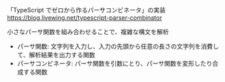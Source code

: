 「TypeScript でゼロから作るパーサコンビネータ」の実装
https://blog.livewing.net/typescript-parser-combinator

小さなパーサ関数を組み合わせることで、複雑な構文を解析
- パーサ関数: 文字列を入力し、入力の先頭から任意の長さの文字列を消費して、解析結果を出力する関数
- パーサコンビネータ: パーサ関数を引数にとり、パーサ関数を変形したり合成する関数
